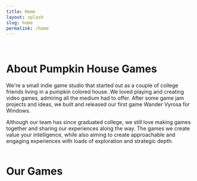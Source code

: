 ```yaml
---
title: Home
layout: splash
slug: home
permalink: /home
---
```

<br>

# About Pumpkin House Games
We're a small indie game studio that started out as a couple of college friends living in a pumpkin colored house. We loved playing and creating video games, admiring all the medium had to offer. After some game jam projects and ideas, we built and released our first game Wander Vyrosa for Windows. 

Although our team has since graduated college, we still love making games together and sharing our experiences along the way. The games we create value your intelligence, while also aiming to create approachable and engaging experiences with loads of exploration and strategic depth.
<br>
<br>
# Our Games